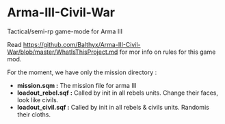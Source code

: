 # Arma-III-Civil-War
Tactical/semi-rp game-mode for Arma III

Read https://github.com/Balthyx/Arma-III-Civil-War/blob/master/WhatIsThisProject.md for mor info on rules for this game mod.

For the moment, we have only the mission directory : 
  * __mission.sqm :__ The mission file for arma III
  * __loadout_rebel.sqf :__ Called by init in all rebels units. Change their faces, look like civils.
  * __loadout_civil.sqf :__ Called by init in all rebels & civils units. Randomis their cloths.
